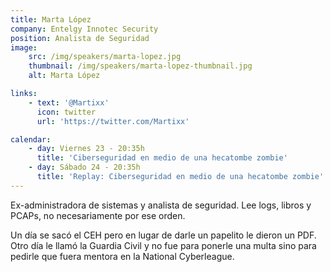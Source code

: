 ```yaml
---
title: Marta López
company: Entelgy Innotec Security
position: Analista de Seguridad 
image:
    src: /img/speakers/marta-lopez.jpg
    thumbnail: /img/speakers/marta-lopez-thumbnail.jpg
    alt: Marta López

links:
    - text: '@Martixx'
      icon: twitter
      url: 'https://twitter.com/Martixx'    

calendar:
    - day: Viernes 23 - 20:35h
      title: 'Ciberseguridad en medio de una hecatombe zombie'
    - day: Sábado 24 - 20:35h
      title: 'Replay: Ciberseguridad en medio de una hecatombe zombie'
---
```


Ex-administradora de sistemas y analista de seguridad. Lee logs, libros y PCAPs, no necesariamente por ese orden.

Un día se sacó el CEH pero en lugar de darle un papelito le dieron un PDF. Otro día le llamó la Guardia Civil y no fue para ponerle una multa sino para pedirle que fuera mentora en la National Cyberleague.